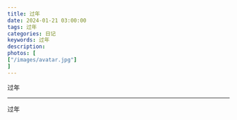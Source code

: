 ```yaml
---
title: 过年
date: 2024-01-21 03:00:00
tags: 过年
categories: 日记
keywords: 过年
description: 
photos: [
["/images/avatar.jpg"]
]
---
```


过年

---

过年
